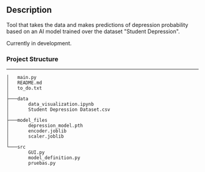 ## Description
Tool that takes the data and makes predictions of depression probability based on an AI model trained over the dataset "Student Depression".

Currently in development.

### Project Structure
---
```
│   main.py
│   README.md
│   to_do.txt
│
├───data
│       data_visualization.ipynb
│       Student Depression Dataset.csv
│
├───model_files
│       depression_model.pth
│       encoder.joblib
│       scaler.joblib
│
└───src
        GUI.py
        model_definition.py
        pruebas.py
```
